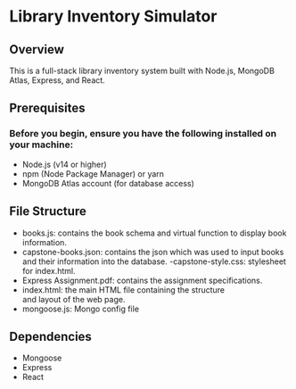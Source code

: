 # Library Inventory Simulator 
## Overview
This is a full-stack library inventory system built with Node.js, MongoDB Atlas, Express, and React.

## Prerequisites

### Before you begin, ensure you have the following installed on your machine:

- Node.js (v14 or higher)
- npm (Node Package Manager) or yarn
- MongoDB Atlas account (for database access)

## File Structure

- books.js: contains the book schema and virtual function to display book information. 
- capstone-books.json: contains the json which was used to input books and their information into the database. 
-capstone-style.css: stylesheet for index.html. 
- Express Assignment.pdf: contains the assignment specifications. 
- index.html: the main HTML file containing the structure  
        and layout of the web page.
- mongoose.js: Mongo config file 

## Dependencies 

- Mongoose
- Express
- React




